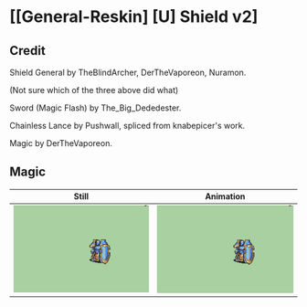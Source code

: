 # [\[General-Reskin\] \[U\] Shield v2]

## Credit

Shield General by TheBlindArcher, DerTheVaporeon, Nuramon.

(Not sure which of the three above did what)

Sword (Magic Flash) by The_Big_Dededester.

Chainless Lance by Pushwall, spliced from knabepicer's work.

Magic by DerTheVaporeon.

## Magic

| Still | Animation |
| :---: | :-------: |
| ![Magic still](./Magic_000.png) | ![Magic animation](./Magic.gif) |
